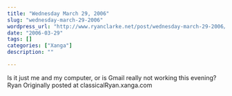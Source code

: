 ```yaml
---
title: "Wednesday March 29, 2006"
slug: "wednesday-march-29-2006"
wordpress_url: "http://www.ryanclarke.net/post/wednesday-march-29-2006/"
date: "2006-03-29"
tags: []
categories: ["Xanga"]
description: ""

---
```


Is it just me and my computer, or is Gmail really not working this evening?
Ryan
Originally posted at classicalRyan.xanga.com
